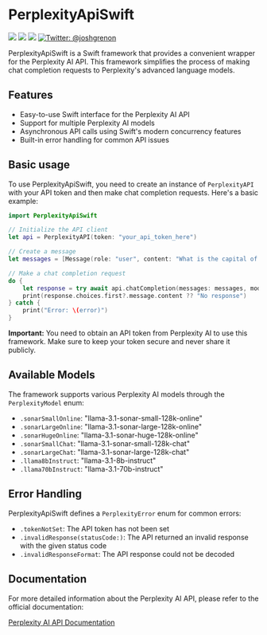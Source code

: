 # PerplexityApiSwift

<p>
    <img src="https://img.shields.io/badge/iOS-16.0+-blue.svg" />
    <img src="https://img.shields.io/badge/Swift-5.5+-ff69b4.svg" />
    <img src="https://img.shields.io/badge/License-MIT-green.svg" />
    <a href="https://twitter.com/joshgrenon">
        <img src="https://img.shields.io/badge/Contact-@joshgrenon-lightgrey.svg?style=flat" alt="Twitter: @joshgrenon" />
    </a>
</p>

PerplexityApiSwift is a Swift framework that provides a convenient wrapper for the Perplexity AI API. This framework simplifies the process of making chat completion requests to Perplexity's advanced language models.

## Features

- Easy-to-use Swift interface for the Perplexity AI API
- Support for multiple Perplexity AI models
- Asynchronous API calls using Swift's modern concurrency features
- Built-in error handling for common API issues

## Basic usage

To use PerplexityApiSwift, you need to create an instance of `PerplexityAPI` with your API token and then make chat completion requests. Here's a basic example:

```swift
import PerplexityApiSwift

// Initialize the API client
let api = PerplexityAPI(token: "your_api_token_here")

// Create a message
let messages = [Message(role: "user", content: "What is the capital of France?")]

// Make a chat completion request
do {
    let response = try await api.chatCompletion(messages: messages, model: .sonarLarge)
    print(response.choices.first?.message.content ?? "No response")
} catch {
    print("Error: \(error)")
}
```

**Important:** You need to obtain an API token from Perplexity AI to use this framework. Make sure to keep your token secure and never share it publicly.

## Available Models

The framework supports various Perplexity AI models through the `PerplexityModel` enum:

- `.sonarSmallOnline`: "llama-3.1-sonar-small-128k-online"
- `.sonarLargeOnline`: "llama-3.1-sonar-large-128k-online"
- `.sonarHugeOnline`: "llama-3.1-sonar-huge-128k-online"
- `.sonarSmallChat`: "llama-3.1-sonar-small-128k-chat"
- `.sonarLargeChat`: "llama-3.1-sonar-large-128k-chat"
- `.llama8bInstruct`: "llama-3.1-8b-instruct"
- `.llama70bInstruct`: "llama-3.1-70b-instruct"

## Error Handling

PerplexityApiSwift defines a `PerplexityError` enum for common errors:

- `.tokenNotSet`: The API token has not been set
- `.invalidResponse(statusCode:)`: The API returned an invalid response with the given status code
- `.invalidResponseFormat`: The API response could not be decoded

## Documentation

For more detailed information about the Perplexity AI API, please refer to the official documentation:

[Perplexity AI API Documentation](https://docs.perplexity.ai/)